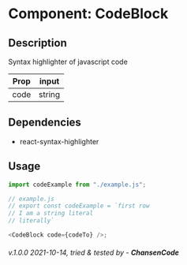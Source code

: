 # Component: CodeBlock

## Description

Syntax highlighter of javascript code

| Prop | input  |
| ---- | ------ |
| code | string |

## Dependencies

- react-syntax-highlighter

## Usage

```javascript
import codeExample from "./example.js";

// example.js
// export const codeExample = `first row
// I am a string literal
// literally`

<CodeBlock code={codeTo} />;
```

###### v.1.0.0 2021-10-14, tried & tested by - **_ChansenCode_**
